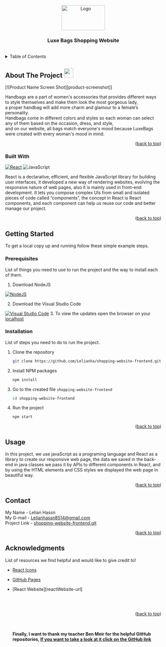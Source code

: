 <a name="readme-top"></a>

<br>

<div align="center" >
  <img src="./images/Logo-README.png" alt="Logo" width="140" height="80">
  <h3 align="center"  >Luxe Bags Shopping Website</h3 >
</div>

<br>

<details>
  <summary>Table of Contents</summary>
  <ol>
    <li>
      <a href="#about-the-project">About The Project</a>
      <ul>
        <li><a href="#built-with">Built With</a></li>
      </ul>
    </li>
    <li>
      <a href="#getting-started">Getting Started</a>
      <ul>
        <li><a href="#prerequisites">Prerequisites</a></li>
        <li><a href="#installation">Installation</a></li>
      </ul>
    </li>
    <li><a href="#usage">Usage</a></li>
    <li><a href="#contact">Contact</a></li>
    <li><a href="#acknowledgments">Acknowledgments</a></li>
  </ol>
</details>

## About The Project <img src="./images/bagIcon.png" width="30" height="30" />

[![Product Name Screen Shot][product-screenshot]]

Handbags are a part of women's accessories that provides different ways to style themselves and make them look the most
gorgeous lady,<br>
a proper handbag will add more charm and glamour to a female’s personality.<br>
Handbags come in different colors and styles so each woman can select any of them based on the occasion, dress, and
style,<br>
and on our website, all bags match everyone's mood because LuxeBags were created with every woman's mood in mind.<br>


<p align="right">(<a href="#readme-top">back to top</a>)</p>

### Built With

[![React][Reactjs.com]][reactjs-url]
![JavaScript][javascript.com]


React is a declarative, efficient, and flexible JavaScript library for building user interfaces,
it developed a new way of rendering websites, evolving the responsive nature of web pages, also it is mainly used in front-end development.
It lets you compose complex UIs from small and isolated pieces of code called “components”,
the concept in React is React components, and each component can help us reuse our code and better manage our project.

<p align="right">(<a href="#readme-top">back to top</a>)</p>



<!-- GETTING STARTED -->

## Getting Started

To get a local copy up and running follow these simple example steps.

### Prerequisites

List of things you need to use to run the project and the way to install each of them.
1. Download NodeJS

[![NodeJS][nodejs.com]][nodejs-url]


2. Download the Visual Studio Code

[![Visual Studio Code][visualstudio.com]][visualstudio-url]
3. To view the updates open the browser on your [localhost][localhost-url]

### Installation

List of steps you need to do to run the project.
1. Clone the repository
   ```sh
   git clone https://github.com/Lelianha/shopping-website-frontend.git
   ```
2. Install NPM packages
   ```sh
   npm install
   ```
3. Go to the created file `shopping-website-frontend`
   ```sh
   cd shopping-website-frontend
   ```
4. Run the project
   ```sh
   npm start
   ```

<p align="right">(<a href="#readme-top">back to top</a>)</p>


## Usage

In this project, we use javaScript as a programing language and React as a library to create our responsive web page,
the data we saved in the back-end in java classes we pass it by APIs to different components in React,
and by using the HTML elements and CSS styles we displayed the web page in beautiful way.

<p align="right">(<a href="#readme-top">back to top</a>)</p>

## Contact

My Name - Lelian Hassn
<br>
My G-mail - Lelianhassn8514@gmail.com
<br>
Project
Link - [shopping-website-frontend.git][project-url]

<p align="right">(<a href="#readme-top">back to top</a>)</p>

## Acknowledgments

List of resources we find helpful and would like to give credit to!

* [React Icons][reactIcons-url]
* [GitHub Pages][gitHubPages-url]
* [React Website][reactWebsite-url]

  <br><br><p align="right">(<a href="#readme-top">back to top</a>)</p><br><br>
  **Finally, I want to thank my teacher Ben Meir for the helpful GitHub
  repositories, [If you want to take a look at it click on the GitHub link][BenMeir-url]**

[Reactjs.com]: https://img.shields.io/badge/React-20232A?style=for-the-badge&logo=react&logoColor=61DAFB
[reactjs-url]:https://reactjs.org/
[javascript.com]: https://img.shields.io/badge/javascript-%23323330.svg?style=for-the-badge&logo=javascript&logoColor=%23F7DF1E
[nodejs.com]: https://img.shields.io/badge/node.js-6DA55F?style=for-the-badge&logo=node.js&logoColor=white
[nodejs-url]: https://nodejs.org/en/download/
[visualstudio.com]: https://img.shields.io/badge/Visual%20Studio%20Code-0078d7.svg?style=for-the-badge&logo=visual-studio-code&logoColor=white
[visualstudio-url]: https://code.visualstudio.com/download
[localhost-url]: http://localhost:3000
[jdk11-url]: https://www.oracle.com/il-en/java/technologies/javase/jdk11-archive-downloads.html
[project-url]: https://github.com/Lelianha/shopping-website-frontend.git
[reactIcons-url]:https://react-icons.github.io/react-icons/search
[gitHubPages-url]:https://pages.github.com
[reactjsWebsite-url]:https://reactjs.org/
[BenMeir-url]: https://github.com/benmeirr
